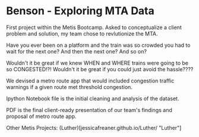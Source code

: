 # Benson - Exploring MTA Data

First project within the Metis Bootcamp. Asked to conceptualize a client problem and solution, my team chose to revlutionize the MTA. 

Have you ever been on a platform and the train was so crowded you had to wait for the next one? And then the next one? And so on?

Wouldn't it be great if we knew WHEN and WHERE trains were going to be so CONGESTED!?! Wouldn't it be great if you could just avoid the hassle????

We devised a metro route app that would included congestion traffic warnings if a given route met threshold congestion. 

Ipython Notebook file is the initial cleaning and analysis of the dataset.

PDF is the final client-ready presentation of our team's findings and proposal of metro route app.

Other Metis Projects:
(Luther)[jessicafreaner.github.io/Luther/ "Luther"]
